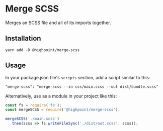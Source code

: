 # Merge SCSS

Merges an SCSS file and all of its imports together.

## Installation

`yarn add -D @highpoint/merge-scss`

## Usage

In your package.json file's `scripts` section, add a script similar to this:

`"merge-scss": "merge-scss --in css/main.scss --out dist/bundle.scss"`

Alternatively, use as a module in your project like this:

```javascript
const fs = require('fs');
const mergeSCSS = require('@highpoint/merge-scss');

mergeSCSS('./main.scss')
  .then(scss => fs.writeFileSync('./dist/out.scss', scss));
```

